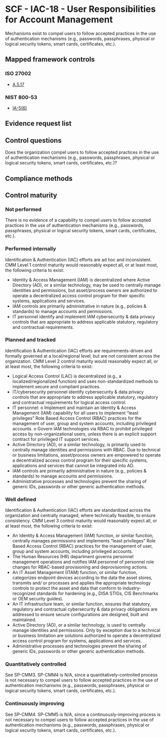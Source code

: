 # SCF - IAC-18 - User Responsibilities for Account Management
Mechanisms exist to compel users to follow accepted practices in the use of authentication mechanisms (e.g., passwords, passphrases, physical or logical security tokens, smart cards, certificates, etc.).
## Mapped framework controls
### ISO 27002
- [A.5.17](../iso27002/a-5.md#a517)

### NIST 800-53
- [IA-5(6)](../nist80053/ia-5-6.md)

## Evidence request list


## Control questions
Does the organization compel users to follow accepted practices in the use of authentication mechanisms (e.g., passwords, passphrases, physical or logical security tokens, smart cards, certificates, etc.)?

## Compliance methods


## Control maturity
### Not performed
There is no evidence of a capability to compel users to follow accepted practices in the use of authentication mechanisms (e.g., passwords, passphrases, physical or logical security tokens, smart cards, certificates, etc.).

### Performed internally
Identification & Authentication (IAC) efforts are ad hoc and inconsistent. CMM Level 1 control maturity would reasonably expect all, or at least most, the following criteria to exist:
- Identity & Access Management (IAM) is decentralized where Active Directory (AD), or a similar technology, may be used to centrally manage identities and permissions, but asset/process owners are authorized to operate a decentralized access control program for their specific systems, applications and services.
- IAM controls are primarily administrative in nature (e.g., policies & standards) to manage accounts and permissions.
- IT personnel identify and implement IAM cybersecurity & data privacy controls that are appropriate to address applicable statutory, regulatory and contractual requirements.

### Planned and tracked
Identification & Authentication (IAC) efforts are requirements-driven and formally governed at a local/regional level, but are not consistent across the organization. CMM Level 2 control maturity would reasonably expect all, or at least most, the following criteria to exist:
- Logical Access Control (LAC) is decentralized (e.g., a localized/regionalized function) and uses non-standardized methods to implement secure and compliant practices.
- IT/cybersecurity personnel identify cybersecurity & data privacy controls that are appropriate to address applicable statutory, regulatory and contractual requirements for logical access control.
- IT personnel:
o	Implement and maintain an Identity & Access Management (IAM) capability for all users to implement “least privileges” Role Based Access Control (RBAC) practices for the management of user, group and system accounts, including privileged accounts.
o	Govern IAM technologies via RBAC to prohibit privileged access by non-organizational users, unless there is an explicit support contract for privileged IT support services.
- Active Directory (AD), or a similar technology, is primarily used to centrally manage identities and permissions with RBAC. Due to technical or business limitations, asset/process owners are empowered to operate a decentralized access control program for their specific systems, applications and services that cannot be integrated into AD.
- IAM controls are primarily administrative in nature (e.g., policies & standards) to manage accounts and permissions.
- Administrative processes and technologies prevent the sharing of generic IDs, passwords or other generic authentication methods.

### Well defined
Identification & Authentication (IAC) efforts are standardized across the organization and centrally managed, where technically feasible, to ensure consistency. CMM Level 3 control maturity would reasonably expect all, or at least most, the following criteria to exist:
- An Identity & Access Management (IAM) function, or similar function, centrally manages permissions and implements “least privileges” Role Based Access Control (RBAC) practices for the management of user, group and system accounts, including privileged accounts.
- The Human Resources (HR) department governs personnel management operations and notifies IAM personnel of personnel role changes for RBAC-based provisioning and deprovisioning actions.
- An IT Asset Management (ITAM) function, or similar function, categorizes endpoint devices according to the data the asset stores, transmits and/ or processes and applies the appropriate technology controls to protect the asset and data that conform to industry-recognized standards for hardening (e.g., DISA STIGs, CIS Benchmarks or OEM security guides).
- An IT infrastructure team, or similar function, ensures that statutory, regulatory and contractual cybersecurity & data privacy obligations are addressed to ensure secure configurations are designed, built and maintained.
- Active Directory (AD), or a similar technology, is used to centrally manage identities and permissions. Only by exception due to a technical or business limitation are solutions authorized to operate a decentralized access control program for systems, applications and services.
- Administrative processes and technologies prevent the sharing of generic IDs, passwords or other generic authentication methods.

### Quantitatively controlled
See SP-CMM3. SP-CMM4 is N/A, since a quantitatively-controlled process is not necessary to compel users to follow accepted practices in the use of authentication mechanisms (e.g., passwords, passphrases, physical or logical security tokens, smart cards, certificates, etc.).

### Continuously improving
See SP-CMM4. SP-CMM5 is N/A, since a continuously-improving process is not necessary to compel users to follow accepted practices in the use of authentication mechanisms (e.g., passwords, passphrases, physical or logical security tokens, smart cards, certificates, etc.).
